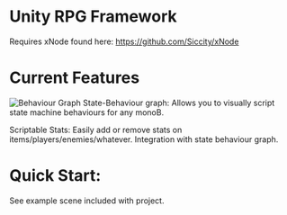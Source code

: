 # Unity RPG Framework
 
Requires xNode found here:
https://github.com/Siccity/xNode

# Current Features

![Behaviour Graph](/.../screenshots/MsKYfS5jdn.png?raw=true "State Behaviour Graph")
State-Behaviour graph: Allows you to visually script state machine behaviours for any monoB.

Scriptable Stats: Easily add or remove stats on items/players/enemies/whatever. Integration with state behaviour graph.

# Quick Start:

See example scene included with project.
